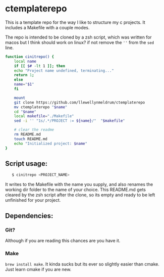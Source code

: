 # ctemplaterepo
This is a template repo for the way I like to structure my c projects. It includes a Makefile with a couple modes.

The repo is intended to be cloned by a zsh script, which was written for macos but I think should work on linux? if not remove the `''` from the `sed` line.

```bash
function cinitrepo() {
    local name
    if [[ $# -lt 1 ]]; then
	echo "Project name undefined, terminating..."
	return 1;
    else
	name="$1"
    fi

    mount
    git clone https://github.com/llewellynmeldrum/ctemplaterepo
    mv ctemplaterepo "$name" 
    cd "$name" 
    local makefile="./Makefile"
    sed -i '' "1s/.*/PROJECT := ${name}/"  "$makefile"

    # clear the readme
    rm README.md 
    touch README.md 
    echo "Initialized project: $name"
}
```


## Script usage:
```bash 
   $ cinitrepo <PROJECT_NAME>
```
It writes to the Makefile with the name you supply, and also renames the working dir folder to the name of your choice. This README.md gets cleared by the zsh script after the clone, so its empty and ready to be left unfinished for your project.



## Dependencies:

### Git?
Although if you are reading this chances are you have it.

### Make
`brew install make`. It kinda sucks but its ever so slightly easier than cmake. Just learn cmake if you are new. 
